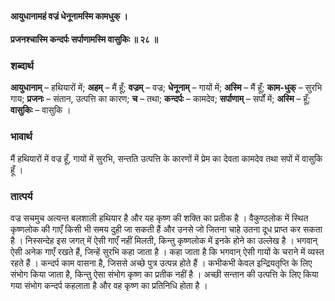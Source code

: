 #### आयुधानामहं वज्रं धेनूनामस्मि कामधुक् ।
#### प्रजनश्चास्मि कन्दर्पः सर्पाणामस्मि वासुकिः ॥ २८ ॥

### शब्दार्थ

**आयुधानाम्** – हथियारों में; **अहम्** – मैं हूँ; **वज्रम्** – वज्र; **धेनूनाम्** – गायों में; **अस्मि** – मैं हूँ; **काम-धुक्** – सुरभि गाय; **प्रजनः** – संतान, उत्पत्ति का कारण; **च** – तथा; **कन्दर्पः** – कामदेव; **सर्पाणाम्** – सर्पों में; **अस्मि** – हूँ; **वासुकिः** – वासुकि ।

### भावार्थ

मैं हथियारों में वज्र हूँ, गायों में सुरभि, सन्तति उत्पत्ति के कारणों में प्रेम का देवता कामदेव तथा सपों में वासुकि हूँ ।

### तात्पर्य

वज्र सचमुच अत्यन्त बलशाली हथियार है और यह कृष्ण की शक्ति का प्रतीक है । वैकुण्ठलोक में स्थित कृष्णलोक की गाएँ किसी भी समय दुही जा सकती हैं और उनसे जो जितना चाहे उतना दूध प्राप्त कर सकता है । निस्सन्देह इस जगत् में ऐसी गाएँ नहीं मिलती, किन्तु कृष्णलोक में इनके होने का उल्लेख है । भगवान् ऐसी अनेक गाएँ रखते हैं, जिन्हें सुरभि कहा जाता है । कहा जाता है कि भगवान् ऐसी गायों के चराने में व्यस्त रहते हैं । कन्दर्प काम वासना है, जिससे अच्छे पुत्र उत्पन्न होते हैं । कभीकभी केवल इन्द्रियतृप्ति के लिए संभोग किया जाता है, किन्तु ऐसा संभोग कृष्ण का प्रतीक नहीं है । अच्छी सन्तान की उत्पत्ति के लिए किया गया संभोग कन्दर्प कहलाता है और वह कृष्ण का प्रतिनिधि होता है ।